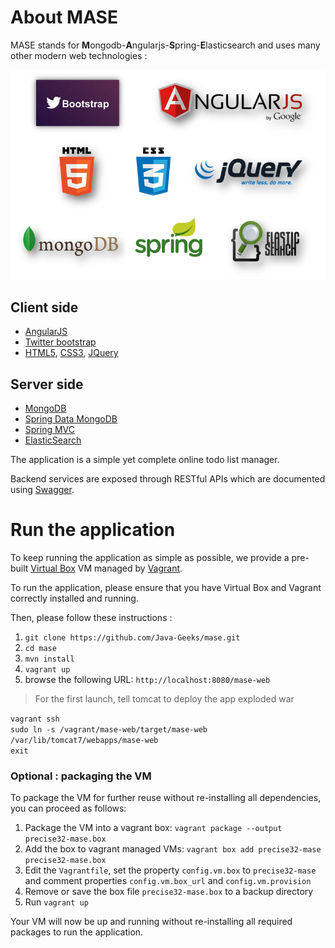# About MASE

MASE stands for <strong>M</strong>ongodb-<strong>A</strong>ngularjs-<strong>S</strong>pring-<strong>E</strong>lasticsearch and uses many other modern web technologies :

![mase](https://github.com/Java-Geeks/mase/raw/master/site/mase.png)

## Client side

* [AngularJS](http://angularjs.org/)
* [Twitter bootstrap](http://getbootstrap.com/)
* [HTML5](http://www.w3.org/TR/html5/), [CSS3](http://www.w3schools.com/css/css3_intro.asp), [JQuery](http://jquery.com/)

## Server side

* [MongoDB](https://www.mongodb.org/)
* [Spring Data MongoDB](http://projects.spring.io/spring-data-mongodb/)
* [Spring MVC](http://docs.spring.io/spring/docs/current/spring-framework-reference/html/mvc.html)
* [ElasticSearch](http://www.elasticsearch.org/)

The application is a simple yet complete online todo list manager.

Backend services are exposed through RESTful APIs which are documented using [Swagger](https://github.com/wordnik/swagger-core).

# Run the application

To keep running the application as simple as possible, we provide a pre-built [Virtual Box](https://www.virtualbox.org/) VM managed by [Vagrant](http://www.vagrantup.com/).

To run the application, please ensure that you have Virtual Box and Vagrant correctly installed and running. 

Then, please follow these instructions :

1. `git clone https://github.com/Java-Geeks/mase.git`
2. `cd mase`
3. `mvn install`
4. `vagrant up`
5. browse the following URL: `http://localhost:8080/mase-web`

> For the first launch, tell tomcat to deploy the app exploded war

`vagrant ssh` <br/>
`sudo ln -s /vagrant/mase-web/target/mase-web /var/lib/tomcat7/webapps/mase-web` <br />
`exit`


### Optional : packaging the VM

To package the VM for further reuse without re-installing all dependencies, you can proceed as follows:

1. Package the VM into a vagrant box: `vagrant package --output precise32-mase.box`
2. Add the box to vagrant managed VMs: `vagrant box add precise32-mase precise32-mase.box`
3. Edit the `Vagrantfile`, set the property `config.vm.box` to `precise32-mase` and comment properties `config.vm.box_url` and `config.vm.provision`
4. Remove or save the box file `precise32-mase.box` to a backup directory
5. Run `vagrant up`

Your VM will now be up and running without re-installing all required packages to run the application.
